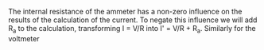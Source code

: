 The internal resistance of the ammeter has a non-zero influence on the results of the calculation of the current. To negate this influence we will add R<sub>a</sub> to the calculation, transforming I = V/R into I' = V/R + R<sub>a</sub>. Similarly for the voltmeter